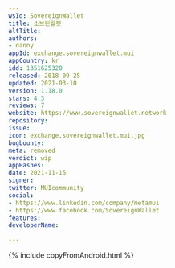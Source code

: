 ```yaml
---
wsId: SovereignWallet
title: 소브린월렛
altTitle: 
authors:
- danny
appId: exchange.sovereignwallet.mui
appCountry: kr
idd: 1351625320
released: 2018-09-25
updated: 2021-03-10
version: 1.18.0
stars: 4.3
reviews: 7
website: https://www.sovereignwallet.network
repository: 
issue: 
icon: exchange.sovereignwallet.mui.jpg
bugbounty: 
meta: removed
verdict: wip
appHashes: 
date: 2021-11-15
signer: 
twitter: MUIcommunity
social:
- https://www.linkedin.com/company/metamui
- https://www.facebook.com/SovereignWallet
features: 
developerName: 

---
```


{% include copyFromAndroid.html %}
